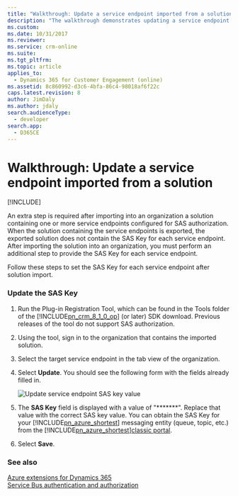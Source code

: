 ```yaml
---
title: "Walkthrough: Update a service endpoint imported from a solution (Developer Guide for Dynamics 365 for Customer Engagement apps) | MicrosoftDocs"
description: "The walkthrough demonstrates updating a service endpoint imported from a solution."
ms.custom: 
ms.date: 10/31/2017
ms.reviewer: 
ms.service: crm-online
ms.suite: 
ms.tgt_pltfrm: 
ms.topic: article
applies_to: 
  - Dynamics 365 for Customer Engagement (online)
ms.assetid: 8c860992-d3c6-4bfa-86c4-98018af6f22c
caps.latest.revision: 8
author: JimDaly
ms.author: jdaly
search.audienceType: 
  - developer
search.app: 
  - D365CE
---
```

# Walkthrough: Update a service endpoint imported from a solution

[!INCLUDE[](../includes/cc_applies_to_update_9_0_0.md)]

An extra step is required after importing into an organization a solution containing one or more service endpoints configured for SAS authorization. When the solution containing the service endpoints is exported, the exported solution does not contain the SAS Key for each service endpoint. After importing the solution into an organization, you must perform an additional step to provide the SAS Key for each service endpoint.  
  
 Follow these steps to set the SAS Key for each service endpoint after solution import.  
  
### Update the SAS Key  
  
1. Run the Plug-in Registration Tool, which can be found in the Tools folder of the [!INCLUDE[pn_crm_8_1_0_op](../includes/pn-crm-8-1-0-op.md)] (or later) SDK download. Previous releases of the tool do not support SAS authorization.  
  
2. Using the tool, sign in to the organization that contains the imported solution.  
  
3. Select the target service endpoint in the tab view of the organization.  
  
4. Select **Update**. You should see the following form with the fields already filled in.  
  
   ![Update service endpoint SAS key value](media/sas-key.PNG "Update service endpoint SAS key value")  
  
5. The **SAS Key** field is displayed with a value of "*******".  Replace that value with the correct SAS key value. You can obtain the SAS Key for your [!INCLUDE[pn_azure_shortest](../includes/pn-azure-shortest.md)] messaging entity (queue, topic, etc.) from the [!INCLUDE[pn_azure_shortest](../includes/pn-azure-shortest.md)][classic portal](http://manage.windowsazure.com).  
  
6. Select **Save**.  
  
### See also  
 [Azure extensions for Dynamics 365](azure-extensions.md)   
 [Service Bus authentication and authorization](https://azure.microsoft.com/documentation/articles/service-bus-authentication-and-authorization/)
